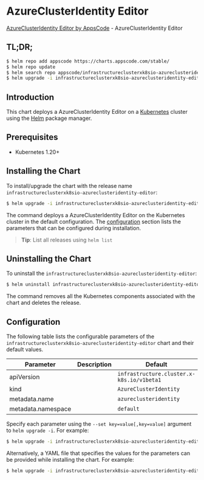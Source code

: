 # AzureClusterIdentity Editor

[AzureClusterIdentity Editor by AppsCode](https://appscode.com) - AzureClusterIdentity Editor

## TL;DR;

```bash
$ helm repo add appscode https://charts.appscode.com/stable/
$ helm repo update
$ helm search repo appscode/infrastructureclusterxk8sio-azureclusteridentity-editor --version=v0.27.0
$ helm upgrade -i infrastructureclusterxk8sio-azureclusteridentity-editor appscode/infrastructureclusterxk8sio-azureclusteridentity-editor -n default --create-namespace --version=v0.27.0
```

## Introduction

This chart deploys a AzureClusterIdentity Editor on a [Kubernetes](http://kubernetes.io) cluster using the [Helm](https://helm.sh) package manager.

## Prerequisites

- Kubernetes 1.20+

## Installing the Chart

To install/upgrade the chart with the release name `infrastructureclusterxk8sio-azureclusteridentity-editor`:

```bash
$ helm upgrade -i infrastructureclusterxk8sio-azureclusteridentity-editor appscode/infrastructureclusterxk8sio-azureclusteridentity-editor -n default --create-namespace --version=v0.27.0
```

The command deploys a AzureClusterIdentity Editor on the Kubernetes cluster in the default configuration. The [configuration](#configuration) section lists the parameters that can be configured during installation.

> **Tip**: List all releases using `helm list`

## Uninstalling the Chart

To uninstall the `infrastructureclusterxk8sio-azureclusteridentity-editor`:

```bash
$ helm uninstall infrastructureclusterxk8sio-azureclusteridentity-editor -n default
```

The command removes all the Kubernetes components associated with the chart and deletes the release.

## Configuration

The following table lists the configurable parameters of the `infrastructureclusterxk8sio-azureclusteridentity-editor` chart and their default values.

|     Parameter      | Description |                       Default                        |
|--------------------|-------------|------------------------------------------------------|
| apiVersion         |             | <code>infrastructure.cluster.x-k8s.io/v1beta1</code> |
| kind               |             | <code>AzureClusterIdentity</code>                    |
| metadata.name      |             | <code>azureclusteridentity</code>                    |
| metadata.namespace |             | <code>default</code>                                 |


Specify each parameter using the `--set key=value[,key=value]` argument to `helm upgrade -i`. For example:

```bash
$ helm upgrade -i infrastructureclusterxk8sio-azureclusteridentity-editor appscode/infrastructureclusterxk8sio-azureclusteridentity-editor -n default --create-namespace --version=v0.27.0 --set apiVersion=infrastructure.cluster.x-k8s.io/v1beta1
```

Alternatively, a YAML file that specifies the values for the parameters can be provided while
installing the chart. For example:

```bash
$ helm upgrade -i infrastructureclusterxk8sio-azureclusteridentity-editor appscode/infrastructureclusterxk8sio-azureclusteridentity-editor -n default --create-namespace --version=v0.27.0 --values values.yaml
```
